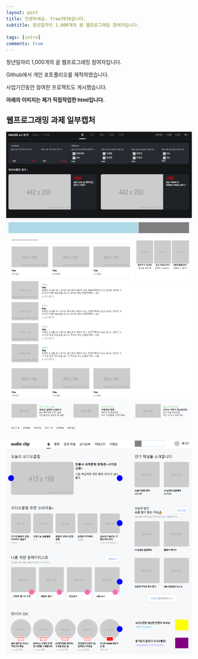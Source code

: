 ```yaml
---
layout: post
title: 안녕하세요. free7676입니다.
subtitle: 청년일자리 1,000개의 꿈 웹프로그래밍 참여자입니다.

tags: [intro]
comments: true
---
```


청년일자리 1,000개의 꿈 웹프로그래밍 참여자입니다.<br>

Github에서 개인 포토폴리오를 제작하였습니다.<br>

사업기간동안 참여한 프로젝트도 게시했습니다.<br>

**아래의 이미지는 제가 직접작업한 html입니다.**

## 웹프로그래밍 과제 일부캡처



![Crepe](/assets/img/project3.png)


![Crepe](/assets/img/project4.png)


![Crepe](/assets/img/project1.png)
